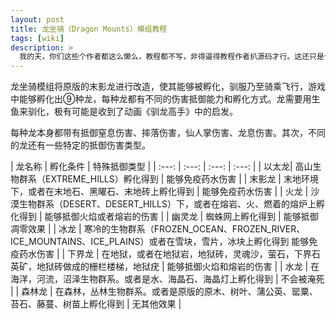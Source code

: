 ```yaml
---
layout: post
title: 龙坐骑（Dragon Mounts）模组教程
tags: [wiki]
description: >
  我的天，你们这些个作者都这么懒么，教程都不写，非得逼得教程作者扒源码才行。这还只是个小模组啊
---
```


龙坐骑模组将原版的末影龙进行改造，使其能够被孵化，驯服乃至骑乘飞行，游戏中能够孵化出⑨种龙，每种龙都有不同的伤害抵御能力和孵化方式。龙需要用生鱼来驯化，极有可能是收到了动画《驯龙高手》中的启发。

每种龙本身都带有抵御窒息伤害、摔落伤害，仙人掌伤害、龙息伤害。其次，不同的龙还有一些特定的抵御伤害类型。

| 龙名称 | 孵化条件 | 特殊抵御类型 |
| :---: | :---: | :---: | :---: |
| 以太龙| 高山生物群系（EXTREME_HILLS）孵化得到 | 能够免疫药水伤害 |
| 末影龙 | 末地环境下，或者在末地石、黑曜石、末地砖上孵化得到 | 能够免疫药水伤害 |
| 火龙 | 沙漠生物群系（DESERT、DESERT_HILLS）下，或者在熔岩、火、燃着的熔炉上孵化得到 | 能够抵御火焰或者熔岩的伤害 |
| 幽灵龙 | 蜘蛛网上孵化得到 | 能够抵御凋零效果 |
| 冰龙 | 寒冷的生物群系（FROZEN_OCEAN、FROZEN_RIVER、ICE_MOUNTAINS、ICE_PLAINS）或者在雪块，雪片，冰块上孵化得到 能够免疫药水伤害 |
| 下界龙 | 在地狱，或者在地狱岩，地狱砖，灵魂沙，萤石，下界石英矿，地狱砖做成的栅栏楼梯，地狱疣 | 能够抵御火焰和熔岩的伤害 |
| 水龙 | 在海洋，河流，沼泽生物群系。或者是水、海晶石、海晶灯上孵化得到 | 不会被淹死 |
| 森林龙 | 在森林，丛林生物群系。或者是原版的原木、树叶、蒲公英、罂粟、苔石、藤蔓、树苗上孵化得到 | 无其他效果 |
